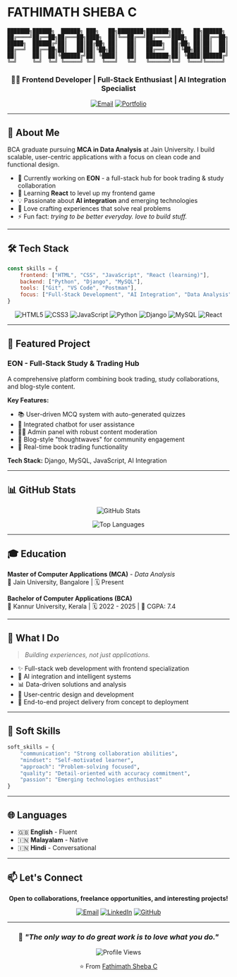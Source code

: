 # FATHIMATH SHEBA C

```ascii
███████╗██████╗  ██████╗ ███╗   ██╗████████╗███████╗███╗   ██╗██████╗ 
██╔════╝██╔══██╗██╔═══██╗████╗  ██║╚══██╔══╝██╔════╝████╗  ██║██╔══██╗
█████╗  ██████╔╝██║   ██║██╔██╗ ██║   ██║   █████╗  ██╔██╗ ██║██║  ██║
██╔══╝  ██╔══██╗██║   ██║██║╚██╗██║   ██║   ██╔══╝  ██║╚██╗██║██║  ██║
██║     ██║  ██║╚██████╔╝██║ ╚████║   ██║   ███████╗██║ ╚████║██████╔╝
╚═╝     ╚═╝  ╚═╝ ╚═════╝ ╚═╝  ╚═══╝   ╚═╝   ╚══════╝╚═╝  ╚═══╝╚═════╝ 
```

<div align="center">

### 👩‍💻 Frontend Developer | Full-Stack Enthusiast | AI Integration Specialist

[![Email](https://img.shields.io/badge/Email-shebacee.dev%40gmail.com-blue?style=for-the-badge&logo=gmail)](mailto:shebacee.dev@gmail.com)
[![Portfolio](https://img.shields.io/badge/Portfolio-Coming_Soon-black?style=for-the-badge&logo=vercel)](https://github.com/yourusername)

</div>

---

## 🎯 About Me

BCA graduate pursuing **MCA in Data Analysis** at Jain University. I build scalable, user-centric applications with a focus on clean code and functional design.

- 🔭 Currently working on **EON** - a full-stack hub for book trading & study collaboration
- 🌱 Learning **React** to level up my frontend game
- 💡 Passionate about **AI integration** and emerging technologies
- 🎨 Love crafting experiences that solve real problems
- ⚡ Fun fact: *trying to be better everyday. love to build stuff.*

---

## 🛠️ Tech Stack

```javascript
const skills = {
    frontend: ["HTML", "CSS", "JavaScript", "React (learning)"],
    backend: ["Python", "Django", "MySQL"],
    tools: ["Git", "VS Code", "Postman"],
    focus: ["Full-Stack Development", "AI Integration", "Data Analysis"]
}
```

<div align="center">

![HTML5](https://img.shields.io/badge/HTML5-E34F26?style=for-the-badge&logo=html5&logoColor=white)
![CSS3](https://img.shields.io/badge/CSS3-1572B6?style=for-the-badge&logo=css3&logoColor=white)
![JavaScript](https://img.shields.io/badge/JavaScript-F7DF1E?style=for-the-badge&logo=javascript&logoColor=black)
![Python](https://img.shields.io/badge/Python-3776AB?style=for-the-badge&logo=python&logoColor=white)
![Django](https://img.shields.io/badge/Django-092E20?style=for-the-badge&logo=django&logoColor=white)
![MySQL](https://img.shields.io/badge/MySQL-4479A1?style=for-the-badge&logo=mysql&logoColor=white)
![React](https://img.shields.io/badge/React-61DAFB?style=for-the-badge&logo=react&logoColor=black)

</div>

---

## 🚀 Featured Project

### **EON** - Full-Stack Study & Trading Hub

A comprehensive platform combining book trading, study collaborations, and blog-style content.

**Key Features:**
- 📚 User-driven MCQ system with auto-generated quizzes
- 🤖 Integrated chatbot for user assistance
- 👨‍💼 Admin panel with robust content moderation
- 💬 Blog-style "thoughtwaves" for community engagement
- 🔄 Real-time book trading functionality

**Tech Stack:** Django, MySQL, JavaScript, AI Integration

---

## 📊 GitHub Stats

<div align="center">

![GitHub Stats](https://github-readme-stats.vercel.app/api?username=yourusername&show_icons=true&theme=radical&hide_border=true&bg_color=0D1117&title_color=1a73e8&icon_color=1a73e8)

![Top Languages](https://github-readme-stats.vercel.app/api/top-langs/?username=yourusername&layout=compact&theme=radical&hide_border=true&bg_color=0D1117&title_color=1a73e8)

</div>

---

## 🎓 Education

**Master of Computer Applications (MCA)** - *Data Analysis*  
📍 Jain University, Bangalore | 🗓️ Present

**Bachelor of Computer Applications (BCA)**  
📍 Kannur University, Kerala | 🗓️ 2022 - 2025 | 🎯 CGPA: 7.4

---

## 💼 What I Do

> *Building experiences, not just applications.*

- ✨ Full-stack web development with frontend specialization
- 🤖 AI integration and intelligent systems
- 📊 Data-driven solutions and analysis
- 🎨 User-centric design and development
- 🚀 End-to-end project delivery from concept to deployment

---

## 🌟 Soft Skills

```python
soft_skills = {
    "communication": "Strong collaboration abilities",
    "mindset": "Self-motivated learner",
    "approach": "Problem-solving focused",
    "quality": "Detail-oriented with accuracy commitment",
    "passion": "Emerging technologies enthusiast"
}
```

---

## 🌐 Languages

- 🇬🇧 **English** - Fluent
- 🇮🇳 **Malayalam** - Native
- 🇮🇳 **Hindi** - Conversational

---

## 📫 Let's Connect

<div align="center">

**Open to collaborations, freelance opportunities, and interesting projects!**

[![Email](https://img.shields.io/badge/-Email-red?style=flat-square&logo=gmail&logoColor=white)](mailto:shebacee.dev@gmail.com)
[![LinkedIn](https://img.shields.io/badge/-LinkedIn-blue?style=flat-square&logo=linkedin)](http://www.linkedin.com/in/fathimath-sheba-c)
[![GitHub](https://img.shields.io/badge/-GitHub-black?style=flat-square&logo=github)](https://github.com/shebacee)

</div>

---

<div align="center">

### 💭 *"The only way to do great work is to love what you do."*

![Profile Views](https://komarev.com/ghpvc/?username=yourusername&color=1a73e8&style=flat-square&label=Profile+Views)

⭐ From [Fathimath Sheba C](https://github.com/yourusername)

</div>
